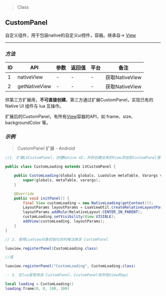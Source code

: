> Class

## CustomPanel

自定义组件，用于包装native的自定义ui控件，容器。继承自-> [View](view.html)

---

### *方法*

| ID   | API           | 参数   | 返回值  | 平台   | 备注           |
| ---- | ------------- | ---- | ---- | ---- | ------------ |
| 1    | nativeView    | -    | -    | -    | 获取NativeView |
| 2    | getNativeView | -    | -    | -    | 获取NativeView |


供第三方扩展用，**不可直接创建**。第三方通过扩展CustomPanel，实现已有的 Native UI 组件与 lua 互操作。

扩展后的CustomPanel，有所有[View](view.html)容器的API，如 frame、size、backgroundColor 等。

### *示例*

> CustomPanel 扩展 - Android

```java
//1. 扩展LVCustomPanel，创建Native UI，并将创建出来的View添加到CustomPanel里

public class CustomLoading extends LVCustomPanel {

    public CustomLoading(Globals globals, LuaValue metaTable, Varargs varargs) {
        super(globals, metaTable, varargs);
    }

    @Override
    public void initPanel() {
        final View customLoading = new NativeLoading(getContext());
        LayoutParams layoutParams = LuaViewUtil.createRelativeLayoutParamsWW();
        layoutParams.addRule(RelativeLayout.CENTER_IN_PARENT);
        customLoading.setVisibility(View.VISIBLE);
        addView(customLoading, layoutParams);
    }
}

// 2. 使用LuaView对象初始化的时候注册该 CustomPanel

luaview.registerPanel(CustomLoading.class)

//或

luaview.registerPanel("CustomLoading", CustomLoading.class)
```


```lua
-- 3. 在lua里使用该 CustomPanel，CustomPanel有所有View的api

local loading = CustomLoading()
loading:frame(0, 0, 100, 100)
```